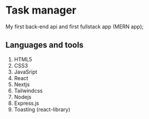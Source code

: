 # Task manager

My first back-end api and first fullstack app (MERN app);


## Languages and tools

1. HTML5
2. CSS3
3. JavaSript
4. React
5. Nextjs
6. Tailwindcss
7. Nodejs
8. Express.js
9. Toasting (react-library)